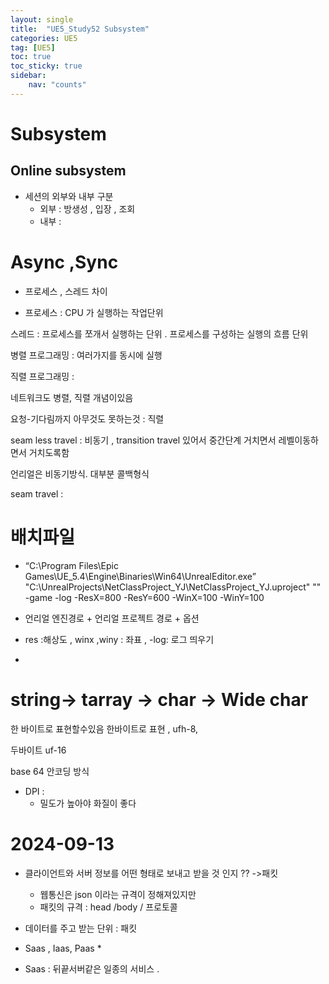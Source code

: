 ```yaml
---
layout: single
title:  "UE5_Study52 Subsystem"
categories: UE5
tag: [UE5]
toc: true
toc_sticky: true
sidebar:
    nav: "counts"
---
```


# Subsystem

## Online subsystem 

* 세션의 외부와 내부 구분
	* 외부 : 방생성 , 입장 , 조회
	* 내부 : 

# Async ,Sync

* 프로세스 , 스레드 차이

* 프로세스 : CPU 가 실행하는 작업단위

스레드 : 프로세스를 쪼개서 실행하는 단위  . 프로세스를 구성하는 실행의 흐름 단위

병렬 프로그래밍 : 여러가지를 동시에 실행

직렬 프로그래밍 :

네트워크도 병렬, 직렬 개념이있음

요청-기다림까지 아무것도 못하는것 : 직렬

seam less travel : 비동기 , transition travel 있어서 중간단계 거치면서 레벨이동하면서 거치도록함

언리얼은 비동기방식. 대부분 콜백형식

seam travel : 

# 배치파일

*  “C:\Program Files\Epic Games\UE_5.4\Engine\Binaries\Win64\UnrealEditor.exe” "C:\UnrealProjects\NetClassProject_YJ\NetClassProject_YJ.uproject" "" -game -log -ResX=800 -ResY=600 -WinX=100 -WinY=100

 

* 언리얼 엔진경로 + 언리얼 프로젝트 경로 + 옵션

* res :해상도 , winx ,winy : 좌표  , -log: 로그 띄우기 

* 
# string-> tarray -> char -> Wide  char

한 바이트로 표현할수있음 한바이트로 표현 , ufh-8,

두바이트 uf-16 

base 64 안코딩 방식

* DPI :
	* 밀도가 높아야 화질이 좋다

#  2024-09-13

* 클라이언트와 서버 정보를 어떤 형태로 보내고 받을 것 인지 ?? ->패킷
	* 웹통신은 json 이라는 규격이 정해져있지만 
	* 패킷의 규격 : head /body /  프로토콜

* 데이터를 주고 받는 단위 : 패킷

* Saas , Iaas, Paas
	* 

* Saas : 뒤끝서버같은 일종의  서비스 .